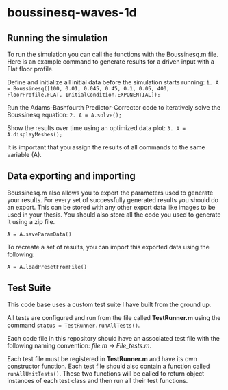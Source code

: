 # boussinesq-waves-1d

## Running the simulation
To run the simulation you can call the functions with the Boussinesq.m file.
Here is an example command to generate results for a driven input with a Flat floor profile.

Define and initialize all initial data before the simulation starts running:
`1. A = Boussinesq([100, 0.01, 0.045, 0.45, 0.1, 0.05, 400, FloorProfile.FLAT, InitialCondition.EXPONENTIAL]);`

Run the Adams-Bashfourth Predictor-Corrector code to iteratively solve the Boussinesq equation:
`2. A = A.solve();`

Show the results over time using an optimized data plot:
`3. A = A.displayMeshes();`

It is important that you assign the results of all commands to the same variable (A).

## Data exporting and importing
Boussinesq.m also allows you to export the parameters used to generate your results. For every set of successfully generated results you should do an export. This can be stored with any other export data like images to be used in your thesis. You should also store all the code you used to generate it using a zip file.

`A = A.saveParamData()`

To recreate a set of results, you can import this exported data using the following:

`A = A.loadPresetFromFile()`


## Test Suite

This code base uses a custom test suite I have built from the ground up.

All tests are configured and run from the file called **TestRunner.m** using the command `status = TestRunner.runAllTests()`.

Each code file in this repository should have an associated test file with the following naming convention: *file.m -> File_tests.m*.

Each test file must be registered in **TestRunner.m** and have its own constructor function. Each test file should also contain a function called `runAllUnitTests()`. These two functions will be called to return object instances of each test class and then run all their test functions.
